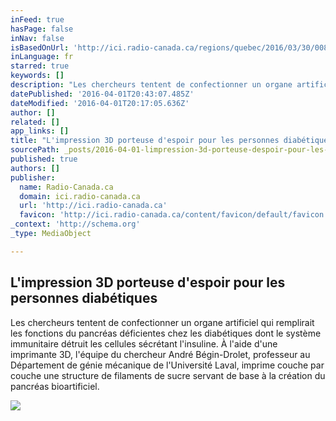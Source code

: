 ```yaml
---
inFeed: true
hasPage: false
inNav: false
isBasedOnUrl: 'http://ici.radio-canada.ca/regions/quebec/2016/03/30/008-diabete-type-1-technologie-3d-cellules-biologiques-insuline-sucre.shtml'
inLanguage: fr
starred: true
keywords: []
description: "Les chercheurs tentent de confectionner un organe artificiel qui remplirait les fonctions du pancréas déficientes chez les diabétiques dont le système immunitaire détruit les cellules sécrétant l'insuline. À l'aide d'une imprimante 3D, l'équipe du chercheur André Bégin-Drolet, professeur au Département de génie mécanique de l'Université Laval, imprime couche par couche une structure de filaments de sucre servant de base à la création du pancréas bioartificiel."
datePublished: '2016-04-01T20:43:07.485Z'
dateModified: '2016-04-01T20:17:05.636Z'
author: []
related: []
app_links: []
title: "L'impression 3D porteuse d'espoir pour les personnes diabétiques"
sourcePath: _posts/2016-04-01-limpression-3d-porteuse-despoir-pour-les-personnes-diabeti.md
published: true
authors: []
publisher:
  name: Radio-Canada.ca
  domain: ici.radio-canada.ca
  url: 'http://ici.radio-canada.ca'
  favicon: 'http://ici.radio-canada.ca/content/favicon/default/favicon.ico'
_context: 'http://schema.org'
_type: MediaObject

---
```

<article style=""><h1>L'impression 3D porteuse d'espoir pour les personnes diabétiques</h1><p>Les chercheurs tentent de confectionner un organe artificiel qui remplirait les fonctions du pancréas déficientes chez les diabétiques dont le système immunitaire détruit les cellules sécrétant l'insuline. À l'aide d'une imprimante 3D, l'équipe du chercheur André Bégin-Drolet, professeur au Département de génie mécanique de l'Université Laval, imprime couche par couche une structure de filaments de sucre servant de base à la création du pancréas bioartificiel.</p><img src="http://img.radio-canada.ca/2016/03/30/635x357/160330_sj1cc_imprimante-3d_sn635.jpg" /></article>